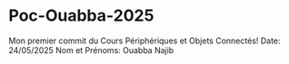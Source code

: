 # Poc-Ouabba-2025
Mon premier commit du Cours Périphériques et Objets Connectés!
Date: 24/05/2025
Nom et Prénoms: Ouabba Najib
